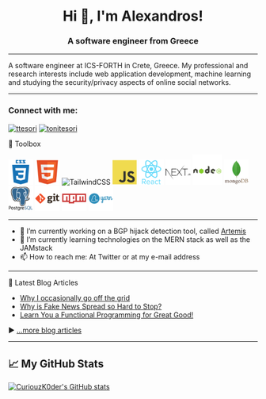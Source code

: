 <h1 align="center">Hi 👋, I'm Alexandros!</h1>
<h3 align="center">A software engineer from Greece</h3>

---

A software engineer at ICS-FORTH in Crete, Greece. My professional and research interests include web application development, machine learning and studying the security/privacy aspects of online social networks.

---

<h3 align="left">Connect with me:</h3>
<p align="left">
<a href="https://twitter.com/ck0d3r" target="blank"><img align="center" src="https://raw.githubusercontent.com/rahuldkjain/github-profile-readme-generator/master/src/images/icons/Social/twitter.svg" alt="ttesori" height="30" width="40" /></a>
<a href="https://linkedin.com/in/kornilak" target="blank"><img align="center" src="https://raw.githubusercontent.com/rahuldkjain/github-profile-readme-generator/master/src/images/icons/Social/linked-in-alt.svg" alt="tonitesori" height="30" width="40" /></a>
</p>


🧰 Toolbox

<img src="https://raw.githubusercontent.com/devicons/devicon/master/icons/css3/css3-plain-wordmark.svg" alt="CSS" width="50" height="50"/> <img src="https://raw.githubusercontent.com/devicons/devicon/master/icons/html5/html5-original.svg" alt="HTML" width="50" height="50"/> <img src="https://cdn.worldvectorlogo.com/logos/tailwindcss.svg" alt="TailwindCSS" width="50" height="50"/> 
<img src="https://raw.githubusercontent.com/devicons/devicon/master/icons/javascript/javascript-original.svg" alt="JavaScript" width="50" height="50"/> 
<img src="https://raw.githubusercontent.com/devicons/devicon/master/icons/react/react-original-wordmark.svg" alt="React" width="50" height="50"/> 
<img src="https://raw.githubusercontent.com/devicons/devicon/master/icons/nextjs/nextjs-original-wordmark.svg" alt="NextJS" width="50" height="50"/> 
<img src="https://raw.githubusercontent.com/devicons/devicon/master/icons/nodejs/nodejs-original-wordmark.svg" alt="NodeJS" width="60" height="60"/>
<img src="https://raw.githubusercontent.com/devicons/devicon/master/icons/mongodb/mongodb-original-wordmark.svg" alt="MongoDB" width="50" height="50"/>
<img src="https://raw.githubusercontent.com/devicons/devicon/master/icons/postgresql/postgresql-original-wordmark.svg" alt="PostgreSQL" width="50" height="50"/>
<img src="https://raw.githubusercontent.com/devicons/devicon/master/icons/git/git-original-wordmark.svg" alt="Git" width="50" height="50"/>
<img src="https://raw.githubusercontent.com/devicons/devicon/master/icons/npm/npm-original-wordmark.svg" alt="npm" width="50" height="50"/> <img src="https://raw.githubusercontent.com/devicons/devicon/master/icons/yarn/yarn-original-wordmark.svg" alt="yarn" width="50" height="50"/> 

---

- 🔭 I’m currently working on a BGP hijack detection tool, called [Artemis](https://github.com/FORTH-ICS-INSPIRE/artemis)
- 🌱 I’m currently learning technologies on the MERN stack as well as the JAMstack
- 📫 How to reach me: At Twitter or at my e-mail address

---

📘 Latest Blog Articles

<!-- BLOG-POST-LIST:START -->
- [Why I occasionally go off the grid](https://digital-lifestyle.tech/why-i-occasionally-go-off-the-grid)
- [Why is Fake News Spread so Hard to Stop?](https://digital-lifestyle.tech/why-is-fake-news-spread-so-hard-to-stop)
- [Learn You a Functional Programming for Great Good!](https://digital-lifestyle.tech/learn-you-a-functional-programming-for-great-good)
<!-- BLOG-POST-LIST:END -->

▶ [...more blog articles](https://digital-lifestyle.tech)

---

## &#x1f4c8; My GitHub Stats
[![CuriouzK0der's GitHub stats](https://github-readme-stats.vercel.app/api?username=curiouzk0d3r&theme=radical)](https://github.com/anuraghazra/github-readme-stats)


<!--
**CuriouzK0d3r/CuriouzK0d3r** is a ✨ _special_ ✨ repository because its `README.md` (this file) appears on your GitHub profile.

Here are some ideas to get you started:

- 🔭 I’m currently working on ...
- 🌱 I’m currently learning ...
- 👯 I’m looking to collaborate on ...
- 🤔 I’m looking for help with ...
- 💬 Ask me about ...
- 📫 How to reach me: ...
- 😄 Pronouns: ...
- ⚡ Fun fact: ...
-->
